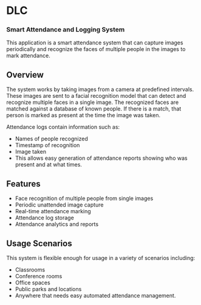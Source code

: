 # DLC

### Smart Attendance and Logging System

This application is a smart attendance system that can capture images periodically and recognize the faces of multiple people in the images to mark attendance.

## Overview
The system works by taking images from a camera at predefined intervals. These images are sent to a facial recognition model that can detect and recognize multiple faces in a single image.
The recognized faces are matched against a database of known people. If there is a match, that person is marked as present at the time the image was taken.

Attendance logs contain information such as:

- Names of people recognized
- Timestamp of recognition
- Image taken
- This allows easy generation of attendance reports showing who was present and at what times.

## Features

- Face recognition of multiple people from single images
- Periodic unattended image capture
- Real-time attendance marking
- Attendance log storage
- Attendance analytics and reports

## Usage Scenarios

This system is flexible enough for usage in a variety of scenarios including:

- Classrooms
- Conference rooms
- Office spaces
- Public parks and locations
- Anywhere that needs easy automated attendance management.


